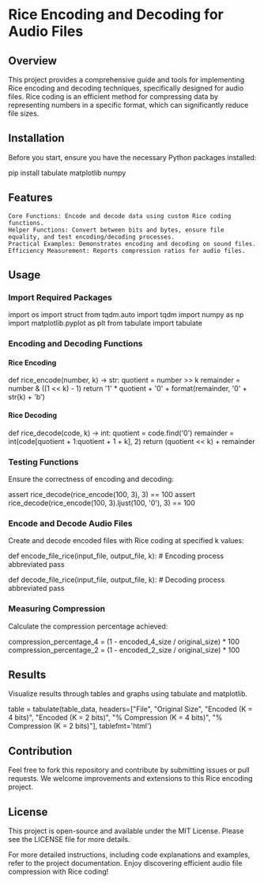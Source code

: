# Rice Encoding and Decoding for Audio Files

## Overview

This project provides a comprehensive guide and tools for implementing Rice encoding and decoding techniques, specifically designed for audio files. Rice coding is an efficient method for compressing data by representing numbers in a specific format, which can significantly reduce file sizes.

## Installation

Before you start, ensure you have the necessary Python packages installed:

pip install tabulate matplotlib numpy

## Features

    Core Functions: Encode and decode data using custom Rice coding functions.
    Helper Functions: Convert between bits and bytes, ensure file equality, and test encoding/decoding processes.
    Practical Examples: Demonstrates encoding and decoding on sound files.
    Efficiency Measurement: Reports compression ratios for audio files.

## Usage

### Import Required Packages

import os
import struct
from tqdm.auto import tqdm
import numpy as np
import matplotlib.pyplot as plt
from tabulate import tabulate

### Encoding and Decoding Functions

#### Rice Encoding

def rice_encode(number, k) -> str:
    quotient = number >> k
    remainder = number & ((1 << k) - 1)
    return '1' * quotient + '0' + format(remainder, '0' + str(k) + 'b')

#### Rice Decoding

def rice_decode(code, k) -> int:
    quotient = code.find('0')
    remainder = int(code[quotient + 1:quotient + 1 + k], 2)
    return (quotient << k) + remainder

### Testing Functions

Ensure the correctness of encoding and decoding:

assert rice_decode(rice_encode(100, 3), 3) == 100
assert rice_decode(rice_encode(100, 3).ljust(100, '0'), 3) == 100

### Encode and Decode Audio Files

Create and decode encoded files with Rice coding at specified k values:

def encode_file_rice(input_file, output_file, k):
    # Encoding process abbreviated
    pass

def decode_file_rice(input_file, output_file, k):
    # Decoding process abbreviated
    pass

### Measuring Compression

Calculate the compression percentage achieved:

compression_percentage_4 = (1 - encoded_4_size / original_size) * 100
compression_percentage_2 = (1 - encoded_2_size / original_size) * 100

## Results

Visualize results through tables and graphs using tabulate and matplotlib.

table = tabulate(table_data, headers=["File", "Original Size", "Encoded (K = 4 bits)", "Encoded (K = 2 bits)", "% Compression (K = 4 bits)", "% Compression (K = 2 bits)"], tablefmt='html')

## Contribution

Feel free to fork this repository and contribute by submitting issues or pull requests. We welcome improvements and extensions to this Rice encoding project.

## License

This project is open-source and available under the MIT License. Please see the LICENSE file for more details.

For more detailed instructions, including code explanations and examples, refer to the project documentation. Enjoy discovering efficient audio file compression with Rice coding!
